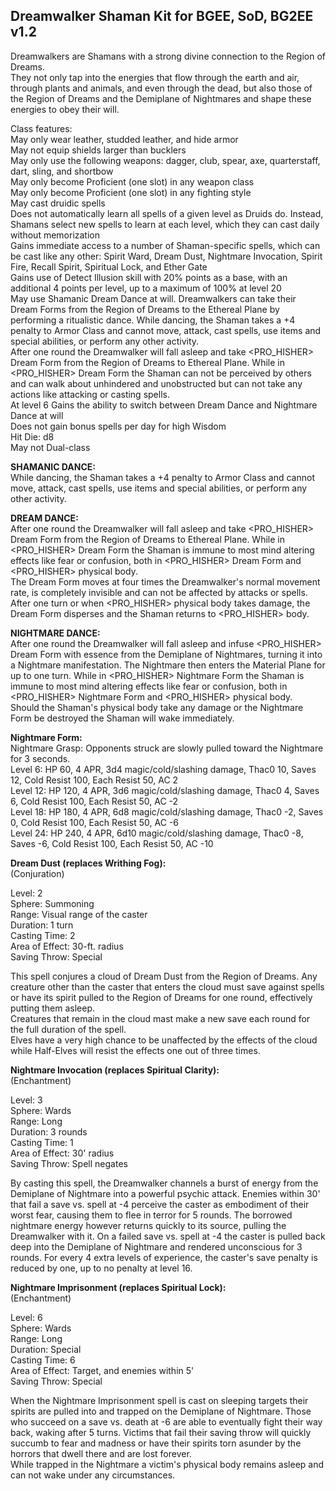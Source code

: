 ## Dreamwalker Shaman Kit for BGEE, SoD, BG2EE v1.2

Dreamwalkers are Shamans with a strong divine connection to the Region of Dreams.  
They not only tap into the energies that flow through the earth and air, through plants and animals, and even through the dead, but also those of the Region of Dreams and the Demiplane of Nightmares and shape these energies to obey their will.   
  
Class features:  
    May only wear leather, studded leather, and hide armor  
    May not equip shields larger than bucklers  
    May only use the following weapons: dagger, club, spear, axe, quarterstaff, dart, sling, and shortbow  
    May only become Proficient (one slot) in any weapon class  
    May only become Proficient (one slot) in any fighting style  
    May cast druidic spells  
    Does not automatically learn all spells of a given level as Druids do. Instead, Shamans select new spells to learn at each level, which they can cast daily without memorization  
    Gains immediate access to a number of Shaman-specific spells, which can be cast like any other: Spirit Ward, Dream Dust, Nightmare Invocation, Spirit Fire, Recall Spirit, Spiritual Lock, and Ether Gate  
    Gains use of Detect Illusion skill with 20% points as a base, with an additional 4 points per level, up to a maximum of 100% at level 20  
    May use Shamanic Dream Dance at will. Dreamwalkers can take their Dream Forms from the Region of Dreams to the Ethereal Plane by performing a ritualistic dance. While dancing, the Shaman takes a +4 penalty to Armor Class and cannot move, attack, cast spells, use items and special abilities, or perform any other activity.   
	After one round the Dreamwalker will fall asleep and take <PRO_HISHER> Dream Form from the Region of Dreams to Ethereal Plane. While in <PRO_HISHER> Dream Form the Shaman can not be perceived by others and can walk about unhindered and unobstructed but can not take any actions like attacking or casting spells.  
    At level 6 Gains the ability to switch between Dream Dance and Nightmare Dance at will  
    Does not gain bonus spells per day for high Wisdom  
    Hit Die: d8  
    May not Dual-class  
    
**SHAMANIC DANCE:**    
	While dancing, the Shaman takes a +4 penalty to Armor Class and cannot move, attack, cast spells, use items and special abilities, or perform any other activity.  
	  
**DREAM DANCE:**    
	After one round the Dreamwalker will fall asleep and take <PRO_HISHER> Dream Form from the Region of Dreams to Ethereal Plane. While in <PRO_HISHER> Dream Form the Shaman is immune to most mind altering effects like fear or confusion, both in <PRO_HISHER> Dream Form and <PRO_HISHER> physical body.  
The Dream Form moves at four times the Dreamwalker's normal movement rate, is completely invisible and can not be affected by attacks or spells. After one turn or when <PRO_HISHER> physical body takes damage, the Dream Form disperses and the Shaman returns to <PRO_HISHER> body.  
	  
**NIGHTMARE DANCE:**    
	After one round the Dreamwalker will fall asleep and infuse <PRO_HISHER> Dream Form with essence from the Demiplane of Nightmares, turning it into a Nightmare manifestation. The Nightmare then enters the Material Plane for up to one turn. While in <PRO_HISHER> Nightmare Form the Shaman is immune to most mind altering effects like fear or confusion, both in <PRO_HISHER> Nightmare Form and <PRO_HISHER> physical body.  
	Should the Shaman's physical body take any damage or the Nightmare Form be destroyed the Shaman will wake immediately.  
	  
**Nightmare Form:**  
	Nightmare Grasp: Opponents struck are slowly pulled toward the Nightmare for 3 seconds.  
	Level  6: HP 60, 4 APR, 3d4 magic/cold/slashing damage, Thac0 10, Saves 12, Cold Resist 100, Each Resist 50, AC 2   
	Level 12: HP 120, 4 APR, 3d6 magic/cold/slashing damage, Thac0 4, Saves 6, Cold Resist 100, Each Resist 50, AC -2   
	Level 18: HP 180, 4 APR, 6d8 magic/cold/slashing damage, Thac0 -2, Saves 0, Cold Resist 100, Each Resist 50, AC -6   
	Level 24: HP 240, 4 APR, 6d10 magic/cold/slashing damage, Thac0 -8, Saves -6, Cold Resist 100, Each Resist 50, AC -10  
  	
**Dream Dust (replaces Writhing Fog):**  
(Conjuration)  
  
Level: 2  
Sphere: Summoning  
Range: Visual range of the caster  
Duration: 1 turn  
Casting Time: 2  
Area of Effect: 30-ft. radius  
Saving Throw: Special  
  
This spell conjures a cloud of Dream Dust from the Region of Dreams. Any creature other than the caster that enters the cloud must save against spells or have its spirit pulled to the Region of Dreams for one round, effectively putting them asleep.  
Creatures that remain in the cloud mast make a new save each round for the full duration of the spell.   
Elves have a very high chance to be unaffected by the effects of the cloud while Half-Elves will resist the effects one out of three times.  
  
	
**Nightmare Invocation (replaces Spiritual Clarity):**  
(Enchantment)  
  
Level: 3  
Sphere: Wards  
Range: Long  
Duration: 3 rounds  
Casting Time: 1  
Area of Effect: 30' radius  
Saving Throw: Spell negates  
  
By casting this spell, the Dreamwalker channels a burst of energy from the Demiplane of Nightmare into a powerful psychic attack. Enemies within 30' that fail a save vs. spell at -4 perceive the caster as embodiment of their worst fear, causing them to flee in terror for 5 rounds. The borrowed nightmare energy however returns quickly to its source, pulling the Dreamwalker with it. On a failed save vs. spell at -4 the caster is pulled back deep into the Demiplane of Nightmare and rendered unconscious for 3 rounds. For every 4 extra levels of experience, the caster's save penalty is reduced by one, up to no penalty at level 16.  
  


**Nightmare Imprisonment (replaces Spiritual Lock):**  
(Enchantment)  
  
Level: 6  
Sphere: Wards  
Range: Long  
Duration: Special  
Casting Time: 6  
Area of Effect: Target, and enemies within 5'  
Saving Throw: Special  
  
When the Nightmare Imprisonment spell is cast on sleeping targets their spirits are pulled into and trapped on the Demiplane of Nightmare. Those who succeed on a save vs. death at -6 are able to eventually fight their way back, waking after 5 turns. Victims that fail their saving throw will quickly succumb to fear and madness or have their spirits torn asunder by the horrors that dwell there and are lost forever.   
While trapped in the Nightmare a victim's physical body remains asleep and can not wake under any circumstances.  
